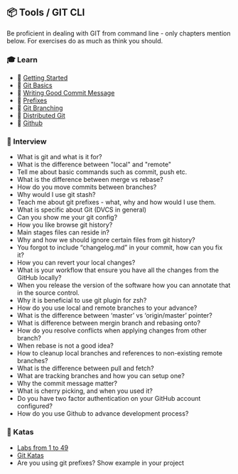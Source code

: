 ## 📦 Tools / GIT CLI

Be proficient in dealing with GIT from command line - only chapters mention below. For exercises do as much as think you should.

### 🎓 Learn

- 📗 [Getting Started](https://git-scm.com/book/en/v2/Getting-Started-About-Version-Control)
- 📗 [Git Basics](https://git-scm.com/book/en/v2/Git-Basics-Getting-a-Git-Repository)
- 📗 [Writing Good Commit Message](https://juffalow.com/other/write-good-git-commit-message) 
- 📗 [Prefixes](https://gist.github.com/joshbuchea/6f47e86d2510bce28f8e7f42ae84c716)
- 📗 [Git Branching](https://git-scm.com/book/en/v2/Git-Branching-Branches-in-a-Nutshell)
- 📗 [Distributed Git](https://git-scm.com/book/en/v2/Distributed-Git-Distributed-Workflows)
- 📗 [Github](https://git-scm.com/book/en/v2/GitHub-Account-Setup-and-Configuration)

### 🎤 Interview

- What is git and what is it for?
- What is the difference between "local" and "remote"
- Tell me about basic commands such as commit, push etc.
- What is the difference between merge vs rebase?
- How do you move commits between branches?
- Why would I use git stash?
- Teach me about git prefixes - what, why and how would I use them.
- What is specific about Git (DVCS in general)
- Can you show me your git config?
- How you like browse git history?
- Main stages files can reside in?
- Why and how we should ignore certain files from git history?
- You forgot to include “changelog.md” in your commit, how can you fix it?
- How you can revert your local changes?
- What is your workflow that ensure you have all the changes from the GitHub locally?
- When you release the version of the software how you can annotate that in the source control.
- Why it is beneficial to use git plugin for zsh?
- How do you use local and remote branches to your advance?
- What is the difference between ‘master’ vs ‘origin/master’ pointer?
- What is difference between mergin branch and rebasing onto?
- How do you resolve conflicts when applying changes from other branch?
- When rebase is not a good idea?
- How to cleanup local branches and references to non-existing remote branches?
- What is the difference between pull and fetch?
- What are tracking branches and how you can setup one?
- Why the commit message matter?
- What is cherry picking, and when you used it?
- Do you have two factor authentication on your GitHub account configured?
- How do you use Github to advance development process?

### 📝 Katas

- [Labs from 1 to 49](http://gitimmersion.com/)
- [Git Katas](https://github.com/praqma-training/git-katas)
- Are you using git prefixes? Show example in your project
